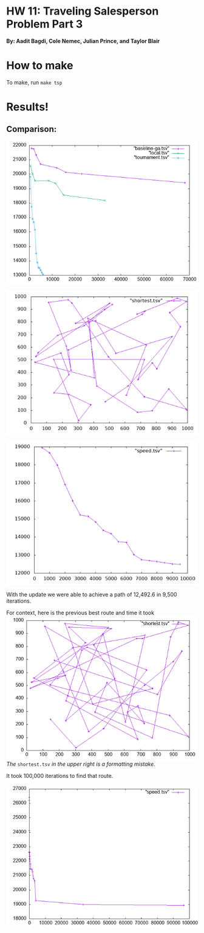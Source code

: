 # HW 11: Traveling Salesperson Problem Part 3

**By: Aadit Bagdi, Cole Nemec, Julian Prince, and Taylor Blair**

# How to make

To make, run `make tsp`

# Results! 
## Comparison:
![comparison](comparison.gif)

![new-challenge-route](images/shortest.gif) 

![new-speed](images/speed.gif)


With the update we were able to achieve a path of 12,492.6 in 9,500 iterations.

For context, here is the previous best route and time it took
![old-challenge-route](images/challenge_route.gif) 
*The* `shortest.tsv` *in the upper right is a formatting mistake.*

It took 100,000 iterations to find that route.

![old-challenge-speed](images/challenge_speed.gif)


